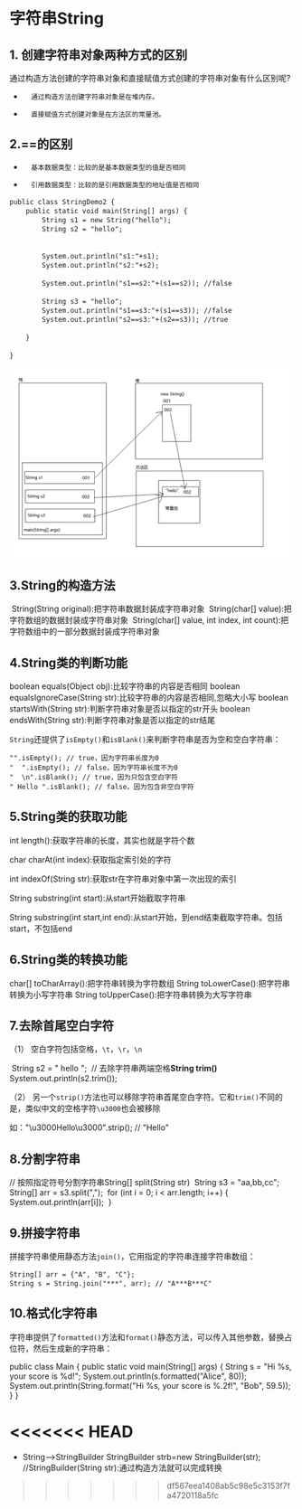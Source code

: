 # 字符串String

## 1. 创建字符串对象两种方式的区别

通过构造方法创建的字符串对象和直接赋值方式创建的字符串对象有什么区别呢?
* 		通过构造方法创建字符串对象是在堆内存。
* 		直接赋值方式创建对象是在方法区的常量池。

## 2.==的区别

* 		基本数据类型：比较的是基本数据类型的值是否相同
* 		引用数据类型：比较的是引用数据类型的地址值是否相同

```
public class StringDemo2 {
	public static void main(String[] args) {
		String s1 = new String("hello");
		String s2 = "hello";
		

		System.out.println("s1:"+s1);
		System.out.println("s2:"+s2);
		
		System.out.println("s1==s2:"+(s1==s2)); //false
		
		String s3 = "hello";
		System.out.println("s1==s3:"+(s1==s3)); //false
		System.out.println("s2==s3:"+(s2==s3)); //true
	
	}

}
```

![image](https://github.com/liuyu105/Java_basic/blob/master/images/1580910773076.png)

## 3.String的构造方法

​	String(String original):把字符串数据封装成字符串对象
​	String(char[] value):把字符数组的数据封装成字符串对象
​	String(char[] value, int index, int count):把字符数组中的一部分数据封装成字符串对象

## 4.String类的判断功能

  boolean equals(Object obj):比较字符串的内容是否相同
  boolean equalsIgnoreCase(String str):比较字符串的内容是否相同,忽略大小写
  boolean startsWith(String str):判断字符串对象是否以指定的str开头
  boolean endsWith(String str):判断字符串对象是否以指定的str结尾

`String`还提供了`isEmpty()`和`isBlank()`来判断字符串是否为空和空白字符串：

```
"".isEmpty(); // true，因为字符串长度为0
"  ".isEmpty(); // false，因为字符串长度不为0
"  \n".isBlank(); // true，因为只包含空白字符
" Hello ".isBlank(); // false，因为包含非空白字符
```

## 5.String类的获取功能

  int length():获取字符串的长度，其实也就是字符个数

 char charAt(int index):获取指定索引处的字符

  int indexOf(String str):获取str在字符串对象中第一次出现的索引

 String substring(int start):从start开始截取字符串

 String substring(int start,int end):从start开始，到end结束截取字符串。包括start，不包括end

## 6.String类的转换功能

char[] toCharArray():把字符串转换为字符数组
String toLowerCase():把字符串转换为小写字符串
String toUpperCase():把字符串转换为大写字符串

## 7.去除首尾空白字符

（1） 空白字符包括空格，`\t`，`\r`，`\n` 

​        String s2 = "  hello  ";
​		// 去除字符串两端空格**String trim()**
​		System.out.println(s2.trim());

（2） 另一个`strip()`方法也可以移除字符串首尾空白字符。它和`trim()`不同的是，类似中文的空格字符`\u3000`也会被移除 

如："\u3000Hello\u3000".strip(); // "Hello"

## 8.分割字符串

// 按照指定符号分割字符串String[] split(String str)
​	String s3 = "aa,bb,cc";
​	String[] arr = s3.split(",");
​	for (int i = 0; i < arr.length; i++) {
​		System.out.println(arr[i]);
​	}

## 9.拼接字符串

拼接字符串使用静态方法`join()`，它用指定的字符串连接字符串数组：

```
String[] arr = {"A", "B", "C"};
String s = String.join("***", arr); // "A***B***C"
```

## 10.格式化字符串

字符串提供了`formatted()`方法和`format()`静态方法，可以传入其他参数，替换占位符，然后生成新的字符串：

public class Main {
    public static void main(String[] args) {
        String s = "Hi %s, your score is %d!";
        System.out.println(s.formatted("Alice", 80));
        System.out.println(String.format("Hi %s, your score is %.2f!", "Bob", 59.5));
    }
}

<<<<<<< HEAD
=======
- String-->StringBuilder
  StringBuilder strb=new StringBuilder(str); //StringBuilder(String str):通过构造方法就可以完成转换
>>>>>>> df567eea1408ab5c98e5c3153f7fa4720118a5fc
